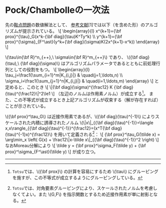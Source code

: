 # Pock/Chambolleの一次法

先の[鞍点問題](./separable_problem.md#鞍点問題)の数値解法として、
[参考文献](./reference.md)[1]では以下（を含めた形）のアルゴリズムが提示されている。
\\[
    \begin{array}{l}
        x^{k+1}={\bf prox}^{\tau}\_G(x^k-{\bf diag}(\tau)K^Ty^k) \\\\
        y^{k+1}={\bf prox}^{\sigma}\_{F^\ast}(y^k+{\bf diag}(\sigma)K(2x^{k+1}-x^k))
    \end{array}
\\]

\\(\tau\in{\bf R}^n\_{++},\ \sigma\in{\bf R}^m\_{++}\\) であり、
\\({\bf diag}(\tau),\ {\bf diag}(\sigma)\\) はアルゴリズムパラメータであるとともに前処理行列としての役割をもつ。
\\[
    \begin{array}{l}
        \tau_j=\frac1{\sum_{i=1}^m|K_{i,j}|} & \quad(j=1,\ldots,n) \\\\
        \sigma_i=\frac1{\sum_{j=1}^n|K_{i,j}|} & \quad(i=1,\ldots,m)
    \end{array}
\\]
と定めると、このとき
\\[
    \\|{\bf diag}(\sigma)^{\frac12} K {\bf diag}(\tau)^{\frac12}\\|^2\le1
\\]
（左辺のノルムは作用素ノルム）が成立する[^totsu2]。
また、この不等式が成立するとき上記アルゴリズムが収束する（解が存在すれば）ことが示されている。

\\({\bf prox}^\tau\_G\\) は近接作用素であるが、\\({\bf diag}(\tau)^{-1}\\) によりスケールされた内積に誘導されたノルム
\\(\\|x\\|\_{{\bf diag}(\tau)^{-1}}=\langle x,x\rangle\_{{\bf diag}(\tau)^{-1}}^{\frac12}=(x^T{\bf diag}(\tau)^{-1}x)^{\frac12}\\)
を用いて定義される[^totsu3]：
\\[
    {\bf prox}^\tau\_G(\tilde x) = \arg\min_x \left( G(x) + \frac12\\|x-\tilde x\\|\_{{\bf diag}(\tau)^{-1}}^2 \right)
\\]
なおMoreau分解により
\\[
    \tilde y = {\bf prox}^\sigma\_F(\tilde y) + {\bf prox}^\sigma\_{F^\ast}(\tilde y)
\\]
が成り立つ。

---

[^totsu2]: `Totsu`では、\\({\bf prox}\\) の計算を容易にするため \\(\tau\\) にグルーピングを施すが、この不等式が成立するようにグルーピングしている。

[^totsu3]: `Totsu`では、対角要素グルーピングにより、スケールされたノルムを考慮しなくてよい。また \\(G,F\\) を指示関数とするため近接作用素が単に射影となる。
